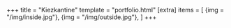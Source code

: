 +++
title = "Kiezkantine"
template = "portfolio.html"
[extra]
items = [
    {img = "/img/inside.jpg"},
    {img = "/img/outside.jpg"},
]
+++
